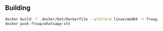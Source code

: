 ## Building

```sh
docker build -f .docker/bot/Dockerfile --platform linux/amd64 -t fruup/whatsapp-stt .
docker push fruup/whatsapp-stt
```
